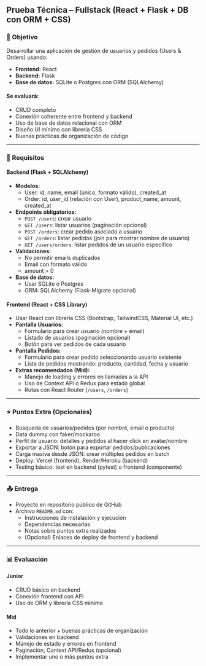 ## Prueba Técnica – Fullstack (React + Flask + DB con ORM + CSS)

### 🎯 Objetivo
Desarrollar una aplicación de gestión de usuarios y pedidos (Users & Orders) usando:
- **Frontend:** React
- **Backend:** Flask
- **Base de datos:** SQLite o Postgres con ORM (SQLAlchemy)

#### Se evaluará:
- CRUD completo
- Conexión coherente entre frontend y backend
- Uso de base de datos relacional con ORM
- Diseño UI mínimo con librería CSS
- Buenas prácticas de organización de código

---

### 📌 Requisitos

#### Backend (Flask + SQLAlchemy)
- **Modelos:**
	- User: id, name, email (único, formato válido), created_at
	- Order: id, user_id (relación con User), product_name, amount, created_at
- **Endpoints obligatorios:**
	- `POST /users`: crear usuario
	- `GET /users`: listar usuarios (paginación opcional)
	- `POST /orders`: crear pedido asociado a usuario
	- `GET /orders`: listar pedidos (join para mostrar nombre de usuario)
	- `GET /users/orders`: listar pedidos de un usuario específico
- **Validaciones:**
	- No permitir emails duplicados
	- Email con formato válido
	- amount > 0
- **Base de datos:**
	- Usar SQLite o Postgres
	- ORM: SQLAlchemy (Flask-Migrate opcional)

#### Frontend (React + CSS Library)
- Usar React con librería CSS (Bootstrap, TailwindCSS, Material UI, etc.)
- **Pantalla Usuarios:**
	- Formulario para crear usuario (nombre + email)
	- Listado de usuarios (paginación opcional)
	- Botón para ver pedidos de cada usuario
- **Pantalla Pedidos:**
	- Formulario para crear pedido seleccionando usuario existente
	- Lista de pedidos mostrando: producto, cantidad, fecha y usuario
- **Extras recomendados (Mid):**
	- Manejo de loading y errores en llamadas a la API
	- Uso de Context API o Redux para estado global
	- Rutas con React Router (`/users`, `/orders`)

---

### ⭐ Puntos Extra (Opcionales)
- Búsqueda de usuarios/pedidos (por nombre, email o producto)
- Data dummy con faker/mockaroo
- Perfil de usuario: detalles y pedidos al hacer click en avatar/nombre
- Exportar a JSON: botón para exportar pedidos/publicaciones
- Carga masiva desde JSON: crear múltiples pedidos en batch
- Deploy: Vercel (frontend), Render/Heroku (backend)
- Testing básico: test en backend (pytest) o frontend (componente)

---

### 📤 Entrega
- Proyecto en repositorio público de GitHub
- Archivo `README.md` con:
	- Instrucciones de instalación y ejecución
	- Dependencias necesarias
	- Notas sobre puntos extra realizados
	- (Opcional) Enlaces de deploy de frontend y backend

---

### 📊 Evaluación

#### Junior
- CRUD básico en backend
- Conexión frontend con API
- Uso de ORM y librería CSS mínima

#### Mid
- Todo lo anterior + buenas prácticas de organización
- Validaciones en backend
- Manejo de estado y errores en frontend
- Paginación, Context API/Redux (opcional)
- Implementar uno o más puntos extra
